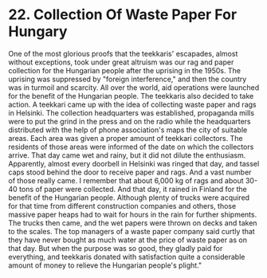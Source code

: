 


    
# 22. Collection Of Waste Paper For Hungary

One of the most glorious proofs that the teekkaris' escapades, almost without exceptions, took under great altruism was our rag and paper collection for the Hungarian people after the uprising in the 1950s. The uprising was suppressed by "foreign interference," and then the country was in turmoil and scarcity. All over the world, aid operations were launched for the benefit of the Hungarian people. The teekkaris also decided to take action. A teekkari came up with the idea of collecting waste paper and rags in Helsinki. The collection headquarters was established, propaganda mills were to put the grind in the press and on the radio while the headquarters distributed with the help of phone association's maps the city of suitable areas. Each area was given a proper amount of teekkari collectors. The residents of those areas were informed of the date on which the collectors arrive. That day came wet and rainy, but it did not dilute the enthusiasm. Apparently, almost every doorbell in Helsinki was ringed that day, and tassel caps stood behind the door to receive paper and rags. And a vast number of those really came. I remember that about 6,000 kg of rags and about 30-40 tons of paper were collected. And that day, it rained in Finland for the benefit of the Hungarian people. Although plenty of trucks were acquired for that time from different construction companies and others, those massive paper heaps had to wait for hours in the rain for further shipments. The trucks then came, and the wet papers were thrown on decks and taken to the scales. The top managers of a waste paper company said curtly that they have never bought as much water at the price of waste paper as on that day. But when the purpose was so good, they gladly paid for everything, and teekkaris donated with satisfaction quite a considerable amount of money to relieve the Hungarian people's plight."
